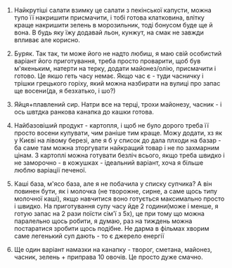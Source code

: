 1. Найкрутіші салати взимку це салати з пекінської капусти, можна тупо її накришити присмачити, і тобі готова клатковина, влітку краще накришити зелень в морозильник, тоді бонусом буде ще й вона. В будь яку їжу додавай льон, кунжут, на смак не завжди впливає але корисно. 

2. Буряк. Так так, ти може його не надто любиш, я маю свій особистий варіант його приготування, треба просто проварити, щоб був м'якеньким, натерти на терку, додати майонез/олію, присмачити і готово. Це якшо геть часу немає. Якщо час є - туди часничку і трішки грецького горіху, який можна назбирати на вулиці про запас ще восени(да, я безхатько, і шо?) 

3. Яйця+плавлений сир. Натри все на терці, трохи майонезу, часник - і ось швтдка ранкова канапка до кашки готова.  

4. Найбазовіший продукт - картопля, і щоб не було дорого треба її просто восени купувати, чим раніше тим краще. Можу додати, хз як у Києві на лівому березі, але я б у список до дала плходи на базар - ба саме там можна зторгувати найкращий товар і не по захмарним цінам. З картоплі можна готувати безліч всього, якщо треба швидко і не заморочно - в кожушках - ідеальний варіант, хоча я більше люблю варіації печеної.

5. Каші база, м'ясо база, але я не побачила у списку супчика? А він повинен бути, як і молочка (не творожне, сирне, а саме щось типу молочної каші), якщо навчитися воно готується максимально просто і швидко. На приготування супу часу йде 2 години(може і менше, я готую запас на 2 рази поїсти сім'ї з 5х), це при тому що можна паралельно щось робити, я думаю, раз на тиждень можна постаратися зробити щось подібне. Не дарма в фільмах хворим саме легенький суп дають - то є джерело енергії

6. Ще один варіант намазки на канапку - творог, сметана, майонез, часник, зелень + приправа 10 овочів. Це просто дуже смачно.

